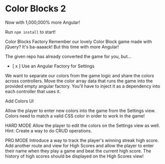 # Color Blocks 2

Now with 1,000,000% more Angular!

Run `npm install` to start!

Color Blocks Factory
Remember our lovely Color Block game made with jQuery? It's ba-aaaack! But this time with more Angular!

The given repo has already converted the game for you, but...

- [ x ] Use an Angular Factory for Settings

We want to separate our colors from the game logic and share the colors across controllers. Move the color array data that runs the game into the provided empty angular factory. You'll have to inject it as a dependency into each controller that uses it.

Add Colors UI

Allow the player to enter new colors into the game from the Settings view. Colors need to match a valid CSS color in order to work in the game!

HARD MODE
Allow the player to edit the colors on the Settings view as well. Hint: Create a way to do CRUD operations.

PRO MODE
Introduce a way to track the player's winning streak high score. Add another route and view for High Scores and allow the player to enter their name when they play a game and beat the current high score. The history of high scores should be displayed on the High Scores view!
